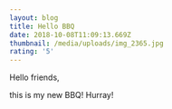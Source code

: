 ```yaml
---
layout: blog
title: Hello BBQ
date: 2018-10-08T11:09:13.669Z
thumbnail: /media/uploads/img_2365.jpg
rating: '5'
---
```

Hello friends,

this is my new BBQ! Hurray!
